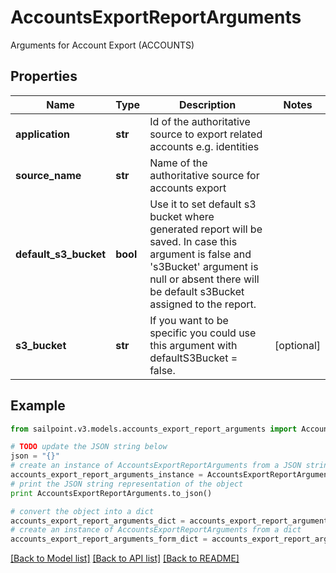 # AccountsExportReportArguments

Arguments for Account Export (ACCOUNTS)

## Properties

Name | Type | Description | Notes
------------ | ------------- | ------------- | -------------
**application** | **str** | Id of the authoritative source to export related accounts e.g. identities | 
**source_name** | **str** | Name of the authoritative source for accounts export | 
**default_s3_bucket** | **bool** | Use it to set default s3 bucket where generated report will be saved.  In case this argument is false and &#39;s3Bucket&#39; argument is null or absent there will be default s3Bucket assigned to the report. | 
**s3_bucket** | **str** | If you want to be specific you could use this argument with defaultS3Bucket &#x3D; false. | [optional] 

## Example

```python
from sailpoint.v3.models.accounts_export_report_arguments import AccountsExportReportArguments

# TODO update the JSON string below
json = "{}"
# create an instance of AccountsExportReportArguments from a JSON string
accounts_export_report_arguments_instance = AccountsExportReportArguments.from_json(json)
# print the JSON string representation of the object
print AccountsExportReportArguments.to_json()

# convert the object into a dict
accounts_export_report_arguments_dict = accounts_export_report_arguments_instance.to_dict()
# create an instance of AccountsExportReportArguments from a dict
accounts_export_report_arguments_form_dict = accounts_export_report_arguments.from_dict(accounts_export_report_arguments_dict)
```
[[Back to Model list]](../README.md#documentation-for-models) [[Back to API list]](../README.md#documentation-for-api-endpoints) [[Back to README]](../README.md)


